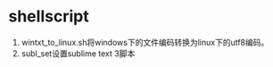 # shellscript
1. wintxt\_to\_linux.sh将windows下的文件编码转换为linux下的utf8编码。
2. subl\_set设置sublime text 3脚本
